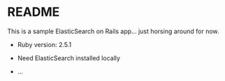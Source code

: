 # README

This is a sample ElasticSearch on Rails app... just horsing around for now.


* Ruby version: 2.5.1

* Need ElasticSearch installed locally

* ...
